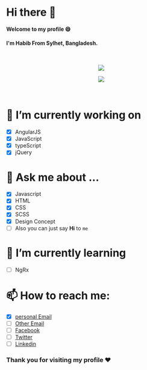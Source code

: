 # Hi there 👋
**Welcome to my profile 😄**
#### I'm Habib From Sylhet, Bangladesh.
<br>

<p align="center">
<a href="https://github.com/devhabib">
<img src="https://github-readme-stats.vercel.app/api/top-langs/?username=devhabib&layout=compact&cache_seconds=3200"/>
</a>
</p>


<p align="center">
<a href="https://github.com/devhabib">
<img src="https://github-readme-stats.vercel.app/api?username=devhabib&show_icons=true&count_private=true&include_all_commits=true&cache_seconds=2300"/>
</a>
</p>
<br>

# 🔭 I’m currently working on 
- [x] AngularJS
- [x] JavaScript
- [x] typeScript
- [x] jQuery

# 💬 Ask me about ...
- [x] Javascript
- [x] HTML
- [x] CSS
- [x] SCSS
- [x] Design Concept
- [ ] Also you can just say **Hi** to ```me ```

# 🌱 I’m currently learning
- [ ] NgRx

# 📫 How to reach me:
- [x] [personal Email](contact@devhabib.com)
- [ ] [Other Email](habibr152@gmail.com)
- [ ] [Facebook](https://www.facebook.com/lu.habibr)
- [ ] [Twitter](https://twitter.com/DevHabib)
- [ ] [Linkedin](https://www.linkedin.com/in/devhabib/)

### Thank you for visiting my profile ❤️